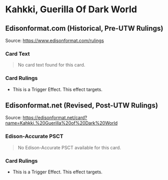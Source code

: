 # Kahkki, Guerilla Of Dark World

## Edisonformat.com (Historical, Pre-UTW Rulings)

Source: https://www.edisonformat.com/rulings

### Card Text

> No card text found for this card.

### Card Rulings

*   This is a Trigger Effect. This effect targets.

## Edisonformat.net (Revised, Post-UTW Rulings)

Source: https://edisonformat.net/card?name=Kahkki,%20Guerilla%20of%20Dark%20World

### Edison-Accurate PSCT

> No Edison-Accurate PSCT available for this card.

### Card Rulings

*   This is a Trigger Effect. This effect targets.
            